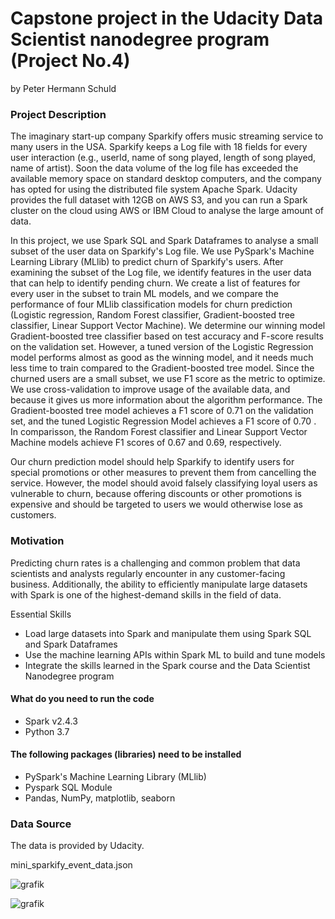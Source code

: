 # Capstone project in the Udacity Data Scientist nanodegree program (Project No.4) 
by Peter Hermann Schuld

### Project Description
The imaginary start-up company Sparkify offers music streaming service to many users in the USA. Sparkify keeps a Log file with 18 fields for every user interaction (e.g., userId, name of song played, length of song played, name of artist). Soon the data volume of the log file has exceeded the available memory space on standard desktop computers, and the company has opted for using the distributed file system Apache Spark. Udacity provides the full dataset with 12GB on AWS S3, and you can run a Spark cluster on the cloud using AWS or IBM Cloud to analyse the large amount of data. 

In this project, we use Spark SQL and Spark Dataframes to analyse a small subset of the user data on Sparkify's Log file. We use PySpark's Machine Learning Library (MLlib) to predict churn of Sparkify's users. After examining the subset of the Log file, we identify features in the user data that can help to identify pending churn. We create a list of features for every user in the subset to train ML models, and we compare the performance of four MLlib classification models for churn prediction (Logistic regression, Random Forest classifier, Gradient-boosted tree classifier, Linear Support Vector Machine). We determine our winning model Gradient-boosted tree classifier based on test accuracy and F-score results on the validation set. However, a tuned version of the Logistic Regression model performs almost as good as the winning model, and it needs much less time to train compared to the Gradient-boosted tree model. Since the churned users are a small subset, we use F1 score as the metric to optimize. We use cross-validation to improve usage of the available data, and because it gives us more information about the algorithm performance. The Gradient-boosted tree model achieves a F1 score of 0.71 on the validation set, and the tuned Logistic Regression Model achieves a F1 score of 0.70 . In comparisson, the Random Forest classifier and Linear Support Vector Machine models achieve F1 scores of 0.67 and 0.69, respectively. 

Our churn prediction model should help Sparkify to identify users for special promotions or other measures to prevent them from cancelling the service. However, the model should avoid falsely classifying loyal users as vulnerable to churn, because offering discounts or other promotions is expensive and should be targeted to users we would otherwise lose as customers.    

### Motivation
Predicting churn rates is a challenging and common problem that data scientists and analysts regularly encounter in any customer-facing business. Additionally, the ability to efficiently manipulate large datasets with Spark is one of the highest-demand skills in the field of data. 

Essential Skills
- Load large datasets into Spark and manipulate them using Spark SQL and Spark Dataframes
- Use the machine learning APIs within Spark ML to build and tune models
- Integrate the skills learned in the Spark course and the Data Scientist Nanodegree program



#### What do you need to run the code
- Spark v2.4.3
- Python 3.7

#### The following packages (libraries) need to be installed #### 
- PySpark's Machine Learning Library (MLlib)
- Pyspark SQL Module
- Pandas, NumPy, matplotlib, seaborn

### Data Source ####
The data is provided by Udacity.

mini_sparkify_event_data.json



![grafik](https://user-images.githubusercontent.com/59873708/127336175-2dfef549-206b-48f4-9327-482a62f764cb.png)

![grafik](https://user-images.githubusercontent.com/59873708/127336861-d1829fa4-2a2e-4d33-b12f-08f4fcf000f1.png)

